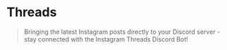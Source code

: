# Threads

> Bringing the latest Instagram posts directly to your Discord server - stay connected with the Instagram Threads Discord Bot!
